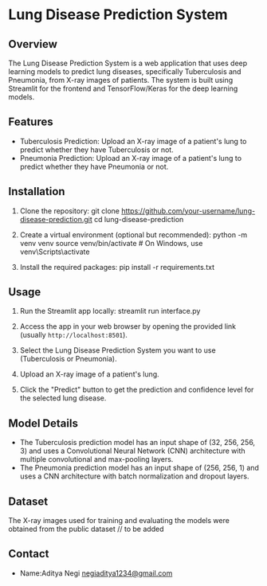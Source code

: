 
# Lung Disease Prediction System

## Overview
The Lung Disease Prediction System is a web application that uses deep learning models to predict lung diseases, specifically Tuberculosis and Pneumonia, from X-ray images of patients. The system is built using Streamlit for the frontend and TensorFlow/Keras for the deep learning models.

## Features
- Tuberculosis Prediction: Upload an X-ray image of a patient's lung to predict whether they have Tuberculosis or not.
- Pneumonia Prediction: Upload an X-ray image of a patient's lung to predict whether they have Pneumonia or not.

## Installation
1. Clone the repository:
git clone https://github.com/your-username/lung-disease-prediction.git
cd lung-disease-prediction

2. Create a virtual environment (optional but recommended):
python -m venv venv
source venv/bin/activate # On Windows, use venv\Scripts\activate


3. Install the required packages:
pip install -r requirements.txt


## Usage
1. Run the Streamlit app locally:
streamlit run interface.py


2. Access the app in your web browser by opening the provided link (usually `http://localhost:8501`).

3. Select the Lung Disease Prediction System you want to use (Tuberculosis or Pneumonia).

4. Upload an X-ray image of a patient's lung.

5. Click the "Predict" button to get the prediction and confidence level for the selected lung disease.

## Model Details
- The Tuberculosis prediction model has an input shape of (32, 256, 256, 3) and uses a Convolutional Neural Network (CNN) architecture with multiple convolutional and max-pooling layers.
- The Pneumonia prediction model has an input shape of (256, 256, 1) and uses a CNN architecture with batch normalization and dropout layers.

## Dataset
The X-ray images used for training and evaluating the models were obtained from the public dataset // to be added


## Contact
- Name:Aditya Negi negiaditya1234@gmail.com

